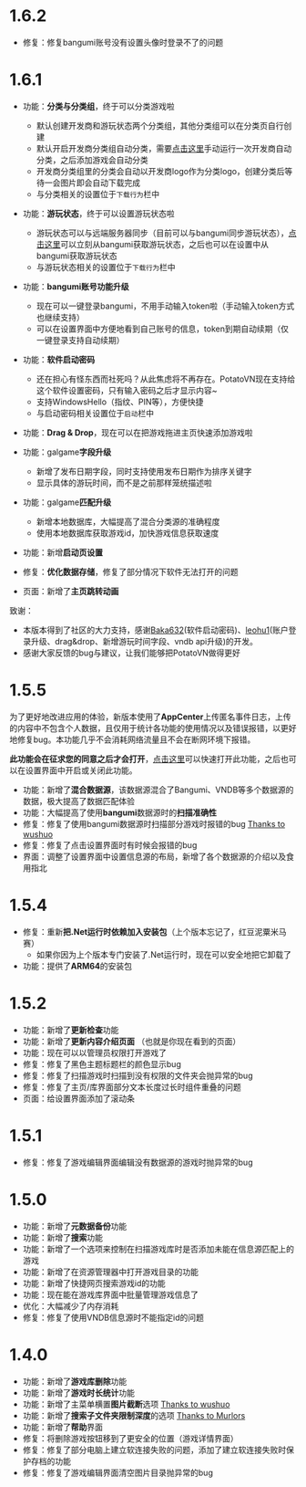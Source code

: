 # 1.6.2
* 修复：修复bangumi账号没有设置头像时登录不了的问题

# 1.6.1
* 功能：**分类与分类组**，终于可以分类游戏啦
  * 默认创建开发商和游玩状态两个分类组，其他分类组可以在分类页自行创建
  * 默认开启开发商分类组自动分类，需要[点击这里](PotatoVN.CategoryNow)手动运行一次开发商自动分类，之后添加游戏会自动分类
  * 开发商分类组里的分类会自动以开发商logo作为分类logo，创建分类后等待一会图片即会自动下载完成
  * 与分类相关的设置位于`下载行为`栏中
    
* 功能：**游玩状态**，终于可以设置游玩状态啦
  * 游玩状态可以与远端服务器同步（目前可以与bangumi同步游玩状态），[点击这里](PotatoVN.SyncFromBgm)可以立刻从bangumi获取游玩状态，之后也可以在设置中从bangumi获取游玩状态
  * 与游玩状态相关的设置位于`下载行为`栏中
 
* 功能：**bangumi账号功能升级**
  * 现在可以一键登录bangumi，不用手动输入token啦（手动输入token方式也继续支持）
  * 可以在设置界面中方便地看到自己账号的信息，token到期自动续期（仅一键登录支持自动续期）
 
* 功能：**软件启动密码**
  * 还在担心有怪东西而社死吗？从此焦虑将不再存在。PotatoVN现在支持给这个软件设置密码，只有输入密码之后才显示内容~
  * 支持WindowsHello（指纹、PIN等），方便快捷
  * 与启动密码相关设置位于`启动`栏中

* 功能：**Drag & Drop**，现在可以在把游戏拖进主页快速添加游戏啦

* 功能：galgame**字段升级**
  * 新增了发布日期字段，同时支持使用发布日期作为排序关键字
  * 显示具体的游玩时间，而不是之前那样笼统描述啦

* 功能：galgame**匹配升级**
  * 新增本地数据库，大幅提高了混合分类源的准确程度
  * 使用本地数据库获取游戏id，加快游戏信息获取速度

* 功能：新增**启动页设置**
* 修复：**优化数据存储**，修复了部分情况下软件无法打开的问题
* 页面：新增了**主页跳转动画**

致谢：

* 本版本得到了社区的大力支持，感谢[Baka632](https://github.com/Baka632)(软件启动密码)、[leohu1](https://github.com/leohu1)(账户登录升级、drag&drop、新增游玩时间字段、vndb api升级)的开发。
* 感谢大家反馈的bug与建议，让我们能够把PotatoVN做得更好

# 1.5.5
为了更好地改进应用的体验，新版本使用了**AppCenter**上传匿名事件日志，上传的内容中不包含个人数据，且仅用于统计各功能的使用情况以及错误报错，以更好地修复bug。本功能几乎不会消耗网络流量且不会在断网环境下报错。

**此功能会在征求您的同意之后才会打开**，[点击这里](PotatoVN.TurnOnAppCenter)可以快速打开此功能，之后也可以在设置界面中开启或关闭此功能。

* 功能：新增了**混合数据源**，该数据源混合了Bangumi、VNDB等多个数据源的数据，极大提高了数据匹配体验
* 功能：大幅提高了使用**bangumi**数据源时的**扫描准确性**
* 修复：修复了使用bangumi数据源时扫描部分游戏时报错的bug [Thanks to wushuo](https://github.com/W2725730722)
* 修复：修复了点击设置界面时有时候会报错的bug
* 界面：调整了设置界面中设置信息源的布局，新增了各个数据源的介绍以及食用指北

# 1.5.4
* 修复：重新**把.Net运行时依赖加入安装包**（上个版本忘记了，红豆泥粟米马赛）
  * 如果你因为上个版本专门安装了.Net运行时，现在可以安全地把它卸载了
* 功能：提供了**ARM64**的安装包

# 1.5.2
* 功能：新增了**更新检查**功能
* 功能：新增了**更新内容介绍页面** （也就是你现在看到的页面）
* 功能：现在可以以管理员权限打开游戏了
* 修复：修复了黑色主题标题栏的颜色显示bug
* 修复：修复了扫描游戏时扫描到没有权限的文件夹会抛异常的bug
* 修复：修复了主页/库界面部分文本长度过长时组件重叠的问题
* 页面：给设置界面添加了滚动条

# 1.5.1
* 修复：修复了游戏编辑界面编辑没有数据源的游戏时抛异常的bug

# 1.5.0
* 功能：新增了**元数据备份**功能
* 功能：新增了**搜索**功能
* 功能：新增了一个选项来控制在扫描游戏库时是否添加未能在信息源匹配上的游戏
* 功能：新增了在资源管理器中打开游戏目录的功能
* 功能：新增了快捷网页搜索游戏id的功能
* 功能：现在能在游戏库界面中批量管理游戏信息了
* 优化：大幅减少了内存消耗
* 修复：修复了使用VNDB信息源时不能指定id的问题

# 1.4.0
* 功能：新增了**游戏库删除**功能
* 功能：新增了**游戏时长统计**功能
* 功能：新增了主菜单横置**图片截断**选项 [Thanks to wushuo](https://github.com/W2725730722)
* 功能：新增了**搜索子文件夹限制深度**的选项 [Thanks to Murlors](https://github.com/Murlors)
* 功能：新增了**帮助**界面
* 修复：将删除游戏按钮移到了更安全的位置（游戏详情界面）
* 修复：修复了部分电脑上建立软连接失败的问题，添加了建立软连接失败时保护存档的功能
* 修复：修复了游戏编辑界面清空图片目录抛异常的bug
